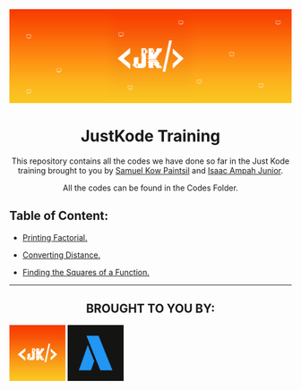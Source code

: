 <img src="./files/banner.jpg">

<h1 align="center"> JustKode Training </h1>

<p align=center>This repository contains all the codes we have done so far in the Just Kode training brought to you by <a href="https://github.com/Sami64">Samuel Kow Paintsil</a> and <a href="https://github.com/isaacampah222">Isaac Ampah Junior</a>.</p>

<p align=center>All the codes can be found in the <a>Codes Folder</a>.</p>

<h2>Table of Content:</h2>

- <a href="./codes/Printing out factorial of a number.cpp">Printing Factorial.</a>

- <a href="./codes/converting distance.cpp">Converting Distance.</a>

- <a href="./codes/finding the zero of a function f(x) using the Newton-Raphson method.cpp">Finding the Squares of a Function.</a>

---

<h2 align=center>BROUGHT TO YOU BY:</h2>
<img src="./files/Just Kode logo 4 (Orange).png" width="100px" height="100px" alt="Just Kode logo"> 
<img src="./files/Arclapain-Logo_Dark.png" width="100px" height="100px" alt="Arclapain logo">
